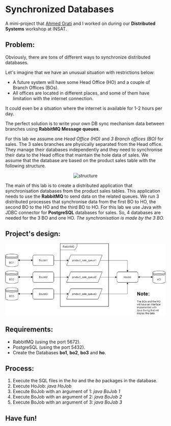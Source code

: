 # Synchronized Databases

A mini-project that [Ahmed Grati](https://github.com/AhmedGrati) and I worked on during our __Distributed Systems__ workshop at INSAT.

## Problem:

Obviously, there are tons of different ways to synchronize distributed databases. 
<br>

Let's imagine that we have an unusual situation with restrictions below: 

* A future system will have some Head Office (HO) and a couple of Branch Offices (BOs). 
* All offices are located in different places, and some of them have limitation with the internet connection. 

It could even be a situation where the internet is available for 1-2 hours per day. 
<br>

The perfect solution is to write your own DB sync mechanism data between branches using **RabbitMQ Message queues**. 
<br>

For this lab we assume one *Head Office (HO)* and *3 Branch offices (BO)* for sales. The 3 sales branches are physically separated from the Head office. They manage their databases independently and they need to synchronise their data to the Head office that maintain the hole data of sales. We assume that the database are based on the product sales table with the following structure.

<p align="center">
  <img src="https://github.com/hajali-amine/SynchronizedDataBases/blob/main/assets/table_structure.png" alt="structure" />
</p>

The main of this lab is to create a distributed application that synchronisation databases from the product sales tables. This application needs to use the __RabbitMQ__ to send data on the related queues. We run 3 distributed processes that synchronise data from the first BO to HO, the second BO to the HO and the third BO to HO. For this lab we use Java with JDBC connector for __PostgreSQL__ databases for sales. So, 4 databases are needed for the 3 BO and one HO. *The synchronisation is made by the 3 BO.*

## Project's design:

<p align="center">
  <img src="https://github.com/hajali-amine/SynchronizedDataBases/blob/main/assets/App_design.png" alt="design" />
</p>

## Requirements:

* RabbitMQ (using the port 5672).
* PostgreSQL (using the port 5432).
* Create the Databases __bo1__, __bo2__, __bo3__ and __ho__.

## Process:

1. Execute the SQL files in the *ho* and the *bo* packages in the database.
2. Execute HoJob: *java HoJob*
3. Execute BoJob with an argument of 1: *java BoJob 1*
4. Execute BoJob with an argument of 2: *java BoJob 2*
5. Execute BoJob with an argument of 3: *java BoJob 3*

## Have fun!